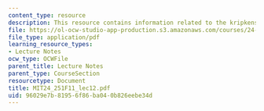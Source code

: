 ```yaml
---
content_type: resource
description: This resource contains information related to the kripkenstein paradox.
file: https://ol-ocw-studio-app-production.s3.amazonaws.com/courses/24-251-introduction-to-philosophy-of-language-fall-2011/96029e7b81956f86ba040b826eebe34d_MIT24_251F11_lec12.pdf
file_type: application/pdf
learning_resource_types:
- Lecture Notes
ocw_type: OCWFile
parent_title: Lecture Notes
parent_type: CourseSection
resourcetype: Document
title: MIT24_251F11_lec12.pdf
uid: 96029e7b-8195-6f86-ba04-0b826eebe34d
---
```

